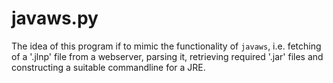# javaws.py
The idea of this program if to mimic the functionality of `javaws`, i.e. fetching of a '.jlnp' file from a webserver, parsing it, retrieving required '.jar' files and constructing a suitable commandline for a JRE.
